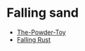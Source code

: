 # Falling sand

* [The-Powder-Toy](https://github.com/The-Powder-Toy/The-Powder-Toy)
* [Falling Rust](https://jabberwocky.ca/projects/fallingrust/)